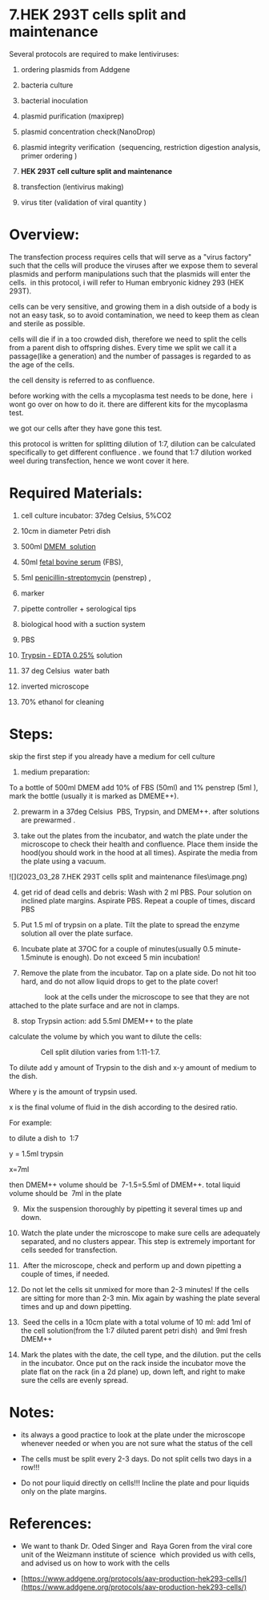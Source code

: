 
7.HEK 293T cells split and maintenance
===================================================

Several protocols are required to make lentiviruses:

1.  ordering plasmids from Addgene
    
2.  bacteria culture
    
3.  bacterial inoculation
    
4.  plasmid purification (maxiprep)
    
5.  plasmid concentration check(NanoDrop)
    
6.  plasmid integrity verification  (sequencing, restriction digestion analysis, primer ordering )
    
7.  **HEK 293T cell culture split and maintenance**
    
8.  transfection (lentivirus making)
    
9.  virus titer (validation of viral quantity )
    

Overview:
=========

The transfection process requires cells that will serve as a "virus factory" such that the cells will produce the viruses after we expose them to several plasmids and perform manipulations such that the plasmids will enter the cells.  in this protocol, i will refer to Human embryonic kidney 293 (HEK 293T).

cells can be very sensitive, and growing them in a dish outside of a body is not an easy task, so to avoid contamination, we need to keep them as clean and sterile as possible.

cells will die if in a too crowded dish, therefore we need to split the cells from a parent dish to offspring dishes. Every time we split we call it a passage(like a generation) and the number of passages is regarded to as the age of the cells.

the cell density is referred to as confluence.

before working with the cells a mycoplasma test needs to be done, here  i wont go over on how to do it. there are different kits for the mycoplasma test.

we got our cells after they have gone this test.

this protocol is written for splitting dilution of 1:7, dilution can be calculated specifically to get different confluence . we found that 1:7 dilution worked weel during transfection, hence we wont cover it here.

Required Materials:
===================

1.  cell culture incubator: 37deg Celsius, 5%CO2
    
2.  10cm in diameter Petri dish
    
3.  500ml [DMEM  solution](https://www1.weizmann.ac.il/rechesh/warehouse-catalog/search-results?searchText=020010284&type=1&fromIndex=1&toIndex=50&)
    
4.  50ml [fetal bovine serum](https://www1.weizmann.ac.il/rechesh/warehouse-catalog/search-results?searchText=020029213&type=1&fromIndex=1&toIndex=50&) (FBS),
    
5.  5ml [penicillin-streptomycin](https://www1.weizmann.ac.il/rechesh/warehouse-catalog/search-results?searchText=Penicillin-Streptomycin&type=1&fromIndex=1&toIndex=50) (penstrep) ,
    
6.  marker
    
7.  pipette controller + serological tips
    
8.  biological hood with a suction system
    
9.  PBS
    
10. [Trypsin - EDTA 0.25%](https://www1.weizmann.ac.il/rechesh/warehouse-catalog/search-results?searchText=020048693&type=1&fromIndex=1&toIndex=50&) solution
    
11. 37 deg Celsius  water bath
    
12. inverted microscope
    
13. 70% ethanol for cleaning
    

  

Steps:
======

skip the first step if you already have a medium for cell culture

1.  medium preparation:
    

To a bottle of 500ml DMEM add 10% of FBS (50ml) and 1% penstrep (5ml ), mark the bottle (usually it is marked as DMEME++).

  

2.  prewarm in a 37deg Celsius  PBS, Trypsin, and DMEM++. after solutions are prewarmed .
    

  

3.  take out the plates from the incubator, and watch the plate under the microscope to check their health and confluence. Place them inside the hood(you should work in the hood at all times). Aspirate the media from the plate using a vacuum.
    

![](2023_03_28 7.HEK 293T cells split and maintenance files\image.png)

  

  

4.  get rid of dead cells and debris: Wash with 2 ml PBS. Pour solution on inclined plate margins. Aspirate PBS. Repeat a couple of times, discard PBS
    

  

5.  Put 1.5 ml of trypsin on a plate. Tilt the plate to spread the enzyme solution all over the plate surface.
    

  

6.  Incubate plate at 37OC for a couple of minutes(usually 0.5 minute-1.5minute is enough). Do not exceed 5 min incubation!
    

  

7.  Remove the plate from the incubator. Tap on a plate side. Do not hit too hard, and do not allow liquid drops to get to the plate cover!
    

                  look at the cells under the microscope to see that they are not attached to the plate surface and are not in clamps.

  

8.  stop Trypsin action: add 5.5ml DMEM++ to the plate
    

calculate the volume by which you want to dilute the cells:

                Cell split dilution varies from 1:11-1:7.

To dilute add y amount of Trypsin to the dish and x-y amount of medium to the dish.

Where y is the amount of trypsin used.

x is the final volume of fluid in the dish according to the desired ratio.

For example:

to dilute a dish to  1:7

y = 1.5ml trypsin

x=7ml

then DMEM++ volume should be  7-1.5=5.5ml of DMEM++. total liquid volume should be  7ml in the plate

  

9.   Mix the suspension thoroughly by pipetting it several times up and down.
    

  

10. Watch the plate under the microscope to make sure cells are adequately separated, and no clusters appear. This step is extremely important for cells seeded for transfection.
    

11.  After the microscope, check and perform up and down pipetting a couple of times, if needed.
    

  

12. Do not let the cells sit unmixed for more than 2-3 minutes! If the cells are sitting for more than 2-3 min. Mix again by washing the plate several times and up and down pipetting.
    

  

13.  Seed the cells in a 10cm plate with a total volume of 10 ml: add 1ml of the cell solution(from the 1:7 diluted parent petri dish)  and 9ml fresh DMEM++
    

  

14. Mark the plates with the date, the cell type, and the dilution. put the cells in the incubator. Once put on the rack inside the incubator move the plate flat on the rack (in a 2d plane) up, down left, and right to make sure the cells are evenly spread.
    

  

Notes:
======

* its always a good practice to look at the plate under the microscope whenever needed or when you are not sure what the status of the cell 
    
* The cells must be split every 2-3 days. Do not split cells two days in a row!!!
    
* Do not pour liquid directly on cells!!! Incline the plate and pour liquids only on the plate margins.
    

References:
===========

* We want to thank Dr. Oded Singer and  Raya Goren from the viral core unit of the Weizmann institute of science  which provided us with cells, and advised us on how to work with the cells
    
* [https://www.addgene.org/protocols/aav-production-hek293-cells/](https://www.addgene.org/protocols/aav-production-hek293-cells/)
